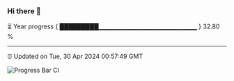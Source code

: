 ### Hi there 👋

⏳ Year progress { █████████▁▁▁▁▁▁▁▁▁▁▁▁▁▁▁▁▁▁▁▁▁ } 32.80 %

---

⏰ Updated on Tue, 30 Apr 2024 00:57:49 GMT

![Progress Bar CI](https://github.com/JuvenileQ/Progress-Bar-CI/workflows/main/badge.svg)
